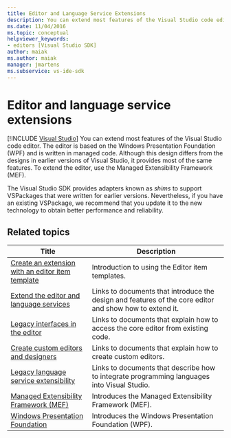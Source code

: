 ```yaml
---
title: Editor and Language Service Extensions
description: You can extend most features of the Visual Studio code editor, which is implemented using Windows Presentation Foundation and is written in managed code.
ms.date: 11/04/2016
ms.topic: conceptual
helpviewer_keywords:
- editors [Visual Studio SDK]
author: maiak
ms.author: maiak
manager: jmartens
ms.subservice: vs-ide-sdk
---
```

# Editor and language service extensions

 [!INCLUDE [Visual Studio](~/includes/applies-to-version/vs-windows-only.md)]
You can extend most features of the Visual Studio code editor. The editor is based on the Windows Presentation Foundation (WPF) and is written in managed code. Although this design differs from the designs in earlier versions of Visual Studio, it provides most of the same features. To extend the editor, use the Managed Extensibility Framework (MEF).

 The Visual Studio SDK provides adapters known as *shims* to support VSPackages that were written for earlier versions. Nevertheless, if you have an existing VSPackage, we recommend that you update it to the new technology to obtain better performance and reliability.

## Related topics

|Title|Description|
|-----------|-----------------|
|[Create an extension with an editor item template](../extensibility/creating-an-extension-with-an-editor-item-template.md)|Introduction to using the Editor item templates.|
|[Extend the editor and language services](../extensibility/extending-the-editor-and-language-services.md)|Links to documents that introduce the design and features of the core editor and show how to extend it.|
|[Legacy interfaces in the editor](/previous-versions/visualstudio/visual-studio-2015/extensibility/legacy-interfaces-in-the-editor?preserve-view=true&view=vs-2015)|Links to documents that explain how to access the core editor from existing code.|
|[Create custom editors and designers](../extensibility/creating-custom-editors-and-designers.md)|Links to documents that explain how to create custom editors.|
|[Legacy language service extensibility](../extensibility/internals/legacy-language-service-extensibility.md)|Links to documents that describe how to integrate programming languages into Visual Studio.|
|[Managed Extensibility Framework (MEF)](/dotnet/framework/mef/index)|Introduces the Managed Extensibility Framework (MEF).|
|[Windows Presentation Foundation](/dotnet/framework/wpf/index)|Introduces the Windows Presentation Foundation (WPF).|
